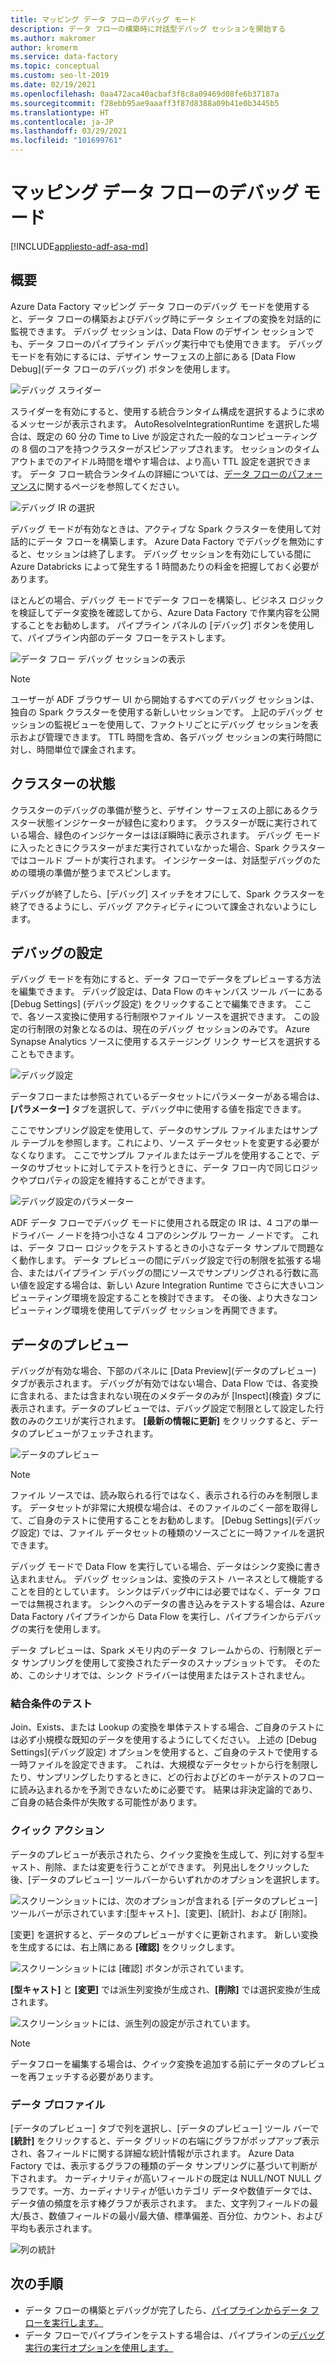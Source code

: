```yaml
---
title: マッピング データ フローのデバッグ モード
description: データ フローの構築時に対話型デバッグ セッションを開始する
ms.author: makromer
author: kromerm
ms.service: data-factory
ms.topic: conceptual
ms.custom: seo-lt-2019
ms.date: 02/19/2021
ms.openlocfilehash: 0aa472aca40acbaf3f8c8a09469d08fe6b37187a
ms.sourcegitcommit: f28ebb95ae9aaaff3f87d8388a09b41e0b3445b5
ms.translationtype: HT
ms.contentlocale: ja-JP
ms.lasthandoff: 03/29/2021
ms.locfileid: "101699761"
---
```

# <a name="mapping-data-flow-debug-mode"></a>マッピング データ フローのデバッグ モード

[!INCLUDE[appliesto-adf-asa-md](includes/appliesto-adf-asa-md.md)]

## <a name="overview"></a>概要

Azure Data Factory マッピング データ フローのデバッグ モードを使用すると、データ フローの構築およびデバッグ時にデータ シェイプの変換を対話的に監視できます。 デバッグ セッションは、Data Flow のデザイン セッションでも、データ フローのパイプライン デバッグ実行中でも使用できます。 デバッグ モードを有効にするには、デザイン サーフェスの上部にある [Data Flow Debug]\(データ フローのデバッグ\) ボタンを使用します。

![デバッグ スライダー](media/data-flow/debugbutton.png "デバッグ スライダー")

スライダーを有効にすると、使用する統合ランタイム構成を選択するように求めるメッセージが表示されます。 AutoResolveIntegrationRuntime を選択した場合は、既定の 60 分の Time to Live が設定された一般的なコンピューティングの 8 個のコアを持つクラスターがスピンアップされます。 セッションのタイムアウトまでのアイドル時間を増やす場合は、より高い TTL 設定を選択できます。 データ フロー統合ランタイムの詳細については、[データ フローのパフォーマンス](concepts-data-flow-performance.md#ir)に関するページを参照してください。

![デバッグ IR の選択](media/data-flow/debug-new-1.png "デバッグ IR の選択")

デバッグ モードが有効なときは、アクティブな Spark クラスターを使用して対話的にデータ フローを構築します。 Azure Data Factory でデバッグを無効にすると、セッションは終了します。 デバッグ セッションを有効にしている間に Azure Databricks によって発生する 1 時間あたりの料金を把握しておく必要があります。

ほとんどの場合、デバッグ モードでデータ フローを構築し、ビジネス ロジックを検証してデータ変換を確認してから、Azure Data Factory で作業内容を公開することをお勧めします。 パイプライン パネルの [デバッグ] ボタンを使用して、パイプライン内部のデータ フローをテストします。

![データ フロー デバッグ セッションの表示](media/iterative-development-debugging/view-dataflow-debug-sessions.png)

> [!NOTE]
> ユーザーが ADF ブラウザー UI から開始するすべてのデバッグ セッションは、独自の Spark クラスターを使用する新しいセッションです。 上記のデバッグ セッションの監視ビューを使用して、ファクトリごとにデバッグ セッションを表示および管理できます。 TTL 時間を含め、各デバッグ セッションの実行時間に対し、時間単位で課金されます。

## <a name="cluster-status"></a>クラスターの状態

クラスターのデバッグの準備が整うと、デザイン サーフェスの上部にあるクラスター状態インジケーターが緑色に変わります。 クラスターが既に実行されている場合、緑色のインジケーターはほぼ瞬時に表示されます。 デバッグ モードに入ったときにクラスターがまだ実行されていなかった場合、Spark クラスターではコールド ブートが実行されます。 インジケーターは、対話型デバッグのための環境の準備が整うまでスピンします。

デバッグが終了したら、[デバッグ] スイッチをオフにして、Spark クラスターを終了できるようにし、デバッグ アクティビティについて課金されないようにします。

## <a name="debug-settings"></a>デバッグの設定

デバッグ モードを有効にすると、データ フローでデータをプレビューする方法を編集できます。 デバッグ設定は、Data Flow のキャンバス ツール バーにある [Debug Settings] (デバッグ設定) をクリックすることで編集できます。 ここで、各ソース変換に使用する行制限やファイル ソースを選択できます。 この設定の行制限の対象となるのは、現在のデバッグ セッションのみです。 Azure Synapse Analytics ソースに使用するステージング リンク サービスを選択することもできます。 

![デバッグ設定](media/data-flow/debug-settings.png "デバッグの設定")

データフローまたは参照されているデータセットにパラメーターがある場合は、**[パラメーター]** タブを選択して、デバッグ中に使用する値を指定できます。

ここでサンプリング設定を使用して、データのサンプル ファイルまたはサンプル テーブルを参照します。これにより、ソース データセットを変更する必要がなくなります。 ここでサンプル ファイルまたはテーブルを使用することで、データのサブセットに対してテストを行うときに、データ フロー内で同じロジックやプロパティの設定を維持することができます。

![デバッグ設定のパラメーター](media/data-flow/debug-settings2.png "デバッグ設定のパラメーター")

ADF データ フローでデバッグ モードに使用される既定の IR は、4 コアの単一ドライバー ノードを持つ小さな 4 コアのシングル ワーカー ノードです。 これは、データ フロー ロジックをテストするときの小さなデータ サンプルで問題なく動作します。 データ プレビューの間にデバッグ設定で行の制限を拡張する場合、またはパイプライン デバッグの間にソースでサンプリングされる行数に高い値を設定する場合は、新しい Azure Integration Runtime でさらに大きいコンピューティング環境を設定することを検討できます。 その後、より大きなコンピューティング環境を使用してデバッグ セッションを再開できます。

## <a name="data-preview"></a>データのプレビュー

デバッグが有効な場合、下部のパネルに [Data Preview]\(データのプレビュー\) タブが表示されます。 デバッグが有効ではない場合、Data Flow では、各変換に含まれる、または含まれない現在のメタデータのみが [Inspect]\(検査\) タブに表示されます。データのプレビューでは、デバッグ設定で制限として設定した行数のみのクエリが実行されます。 **[最新の情報に更新]** をクリックすると、データのプレビューがフェッチされます。

![データのプレビュー](media/data-flow/datapreview.png "データのプレビュー")

> [!NOTE]
> ファイル ソースでは、読み取られる行ではなく、表示される行のみを制限します。 データセットが非常に大規模な場合は、そのファイルのごく一部を取得して、ご自身のテストに使用することをお勧めします。 [Debug Settings]\(デバッグ設定\) では、ファイル データセットの種類のソースごとに一時ファイルを選択できます。

デバッグ モードで Data Flow を実行している場合、データはシンク変換に書き込まれません。 デバッグ セッションは、変換のテスト ハーネスとして機能することを目的としています。 シンクはデバッグ中には必要ではなく、データ フローでは無視されます。 シンクへのデータの書き込みをテストする場合は、Azure Data Factory パイプラインから Data Flow を実行し、パイプラインからデバッグの実行を使用します。

データ プレビューは、Spark メモリ内のデータ フレームからの、行制限とデータ サンプリングを使用して変換されたデータのスナップショットです。 そのため、このシナリオでは、シンク ドライバーは使用またはテストされません。

### <a name="testing-join-conditions"></a>結合条件のテスト

Join、Exists、または Lookup の変換を単体テストする場合、ご自身のテストには必ず小規模な既知のデータを使用するようにしてください。 上述の [Debug Settings]\(デバッグ設定\) オプションを使用すると、ご自身のテストで使用する一時ファイルを設定できます。 これは、大規模なデータセットから行を制限したり、サンプリングしたりするときに、どの行およびどのキーがテストのフローに読み込まれるかを予測できないために必要です。 結果は非決定論的であり、ご自身の結合条件が失敗する可能性があります。

### <a name="quick-actions"></a>クイック アクション

データのプレビューが表示されたら、クイック変換を生成して、列に対する型キャスト、削除、または変更を行うことができます。 列見出しをクリックした後、[データのプレビュー] ツールバーからいずれかのオプションを選択します。

![スクリーンショットには、次のオプションが含まれる [データのプレビュー] ツールバーが示されています:[型キャスト]、[変更]、[統計]、および [削除]。](media/data-flow/quick-actions1.png "クイック アクション")

[変更] を選択すると、データのプレビューがすぐに更新されます。 新しい変換を生成するには、右上隅にある **[確認]** をクリックします。

![スクリーンショットには [確認] ボタンが示されています。](media/data-flow/quick-actions2.png "クイック アクション")

**[型キャスト]** と **[変更]** では派生列変換が生成され、**[削除]** では選択変換が生成されます。

![スクリーンショットには、派生列の設定が示されています。](media/data-flow/quick-actions3.png "クイック アクション")

> [!NOTE]
> データフローを編集する場合は、クイック変換を追加する前にデータのプレビューを再フェッチする必要があります。

### <a name="data-profiling"></a>データ プロファイル

[データのプレビュー] タブで列を選択し、[データのプレビュー] ツール バーで **[統計]** をクリックすると、データ グリッドの右端にグラフがポップアップ表示され、各フィールドに関する詳細な統計情報が示されます。 Azure Data Factory では、表示するグラフの種類のデータ サンプリングに基づいて判断が下されます。 カーディナリティが高いフィールドの既定は NULL/NOT NULL グラフです。一方、カーディナリティが低いカテゴリ データや数値データでは、データ値の頻度を示す棒グラフが表示されます。 また、文字列フィールドの最大/長さ、数値フィールドの最小/最大値、標準偏差、百分位、カウント、および平均も表示されます。

![列の統計](media/data-flow/stats.png "列の統計")

## <a name="next-steps"></a>次の手順

* データ フローの構築とデバッグが完了したら、[パイプラインからデータ フローを実行します。](control-flow-execute-data-flow-activity.md)
* データ フローでパイプラインをテストする場合は、パイプラインの[デバッグ実行の実行オプションを使用します。](iterative-development-debugging.md)
